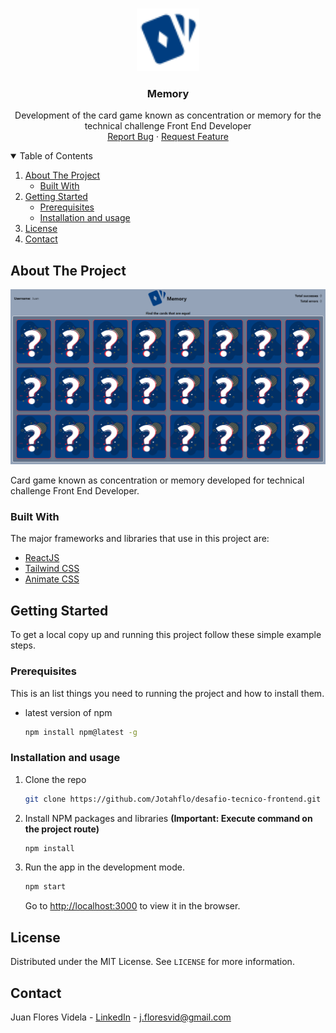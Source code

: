 <!-- PROJECT LOGO -->
<br />
<p align="center">
  <a href="https://github.com/Jotahflo/desafio-tecnico-frontend">
    <img src="src/images/logo-memory.svg" alt="Logo" width="100" height="100">
  </a>

  <h3 align="center">Memory</h3>

  <p align="center">
    Development of the card game known as concentration or memory for the technical challenge Front End Developer 
    <br />
    <a href="https://github.com/Jotahflo/desafio-tecnico-frontend/issues">Report Bug</a>
    ·
    <a href="https://github.com/Jotahflo/desafio-tecnico-frontend/issues">Request Feature</a>
  </p>
</p>

<!-- TABLE OF CONTENTS -->
<details open="open">
  <summary>Table of Contents</summary>
  <ol>
    <li>
      <a href="#about-the-project">About The Project</a>
      <ul>
        <li><a href="#built-with">Built With</a></li>
      </ul>
    </li>
    <li>
      <a href="#getting-started">Getting Started</a>
      <ul>
        <li><a href="#prerequisites">Prerequisites</a></li>
        <li><a href="#installation">Installation and usage</a></li>
      </ul>
    </li>
    <li><a href="#license">License</a></li>
    <li><a href="#contact">Contact</a></li>
  </ol>
</details>

<!-- ABOUT THE PROJECT -->

## About The Project

[![Product Name Screen Shot][product-screenshot]](https://Jfloresvid.github.io/portfolio)

Card game known as concentration or memory developed for technical challenge Front End Developer.

### Built With

The major frameworks and libraries that use in this project are:

- [ReactJS](https://reactjs.org/)
- [Tailwind CSS](https://tailwindcss.com/)
- [Animate CSS](https://animate.style/)

<!-- GETTING STARTED -->

## Getting Started

To get a local copy up and running this project follow these simple example steps.

### Prerequisites

This is an list things you need to running the project and how to install them.

- latest version of npm

  ```sh
  npm install npm@latest -g
  ```

### Installation and usage

1. Clone the repo
   ```sh
   git clone https://github.com/Jotahflo/desafio-tecnico-frontend.git
   ```
2. Install NPM packages and libraries **(Important: Execute command on the project route)**

   ```sh
   npm install
   ```

3. Run the app in the development mode.
   ```sh
   npm start
   ```
   Go to [http://localhost:3000](http://localhost:3000/porfolio) to view it in the browser.

<!-- LICENSE -->

## License

Distributed under the MIT License. See `LICENSE` for more information.

<!-- CONTACT -->

## Contact

Juan Flores Videla - [LinkedIn](https://www.linkedin.com/in/jfloresvid) - j.floresvid@gmail.com

[product-screenshot]: src/images/screenshot-memory.png
